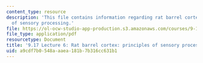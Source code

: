 ```yaml
---
content_type: resource
description: 'This file contains information regarding rat barrel cortex: principles
  of sensory processing.'
file: https://ol-ocw-studio-app-production.s3.amazonaws.com/courses/9-17-systems-neuroscience-lab-spring-2013/a9cdf7b0548aaaea181b7b316cc631b1_MIT9_17S13_Lecture_6.pdf
file_type: application/pdf
resourcetype: Document
title: '9.17 Lecture 6: Rat barrel cortex: principles of sensory processing'
uid: a9cdf7b0-548a-aaea-181b-7b316cc631b1
---
```

